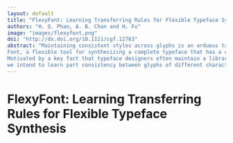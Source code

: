 ```yaml
---
layout: default
title: "FlexyFont: Learning Transferring Rules for Flexible Typeface Synthesis"
authors: "H. Q. Phan, A. B. Chan and H. Fu"
image: "images/flexyfont.png"
doi: "http://dx.doi.org/10.1111/cgf.12763" 
abstract: "Maintaining consistent styles across glyphs is an arduous task in typeface design. In this work we introduce Flexy-
Font, a flexible tool for synthesizing a complete typeface that has a consistent style with a given small set of glyphs.
Motivated by a key fact that typeface designers often maintain a library of glyph parts to achieve a consistent typeface,
we intend to learn part consistency between glyphs of different characters across typefaces. We take a part assembling approach by firstly decomposing the given glyphs into semantic parts and then assembling them according to learned sets of transferring rules to reconstruct the missing glyphs. To maintain style consistency, we represent the style of a font as a vector of pairwise part similarities. By learning a distribution over these feature vectors, we are able to predict the style of a novel typeface given only a few examples. We utilize a popular machine learning method as well as retrieval-based methods to quantitatively assess the performance of our feature vector, resulting in favorable results. We also present an intuitive interface that allows users to interactively create novel typefaces with ease. The synthesized fonts can be directly used in real-world design."
---
```


# FlexyFont: Learning Transferring Rules for Flexible Typeface Synthesis